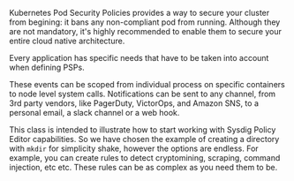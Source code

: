 
Kubernetes Pod Security Policies provides a way to secure your cluster from begining: it bans any non-compliant pod from running. Although they are not mandatory, it's highly recommended to enable them to secure your entire cloud native architecture.

Every application has specific needs that have to be taken into account when defining PSPs.


These events can be scoped from individual process on specific containers to node level system calls. Notifications can be sent to any channel, from 3rd party vendors, like PagerDuty, VictorOps, and Amazon SNS, to a personal email, a slack channel or a web hook.

This class is intended to illustrate how to start working with Sysdig Policy Editor capabilities. So we have chosen the example of creating a directory with `mkdir` for simplicity shake, however the options are endless. For example, you can create rules to detect cryptomining, scraping, command injection, etc etc. These rules can be as complex as you need them to be.
